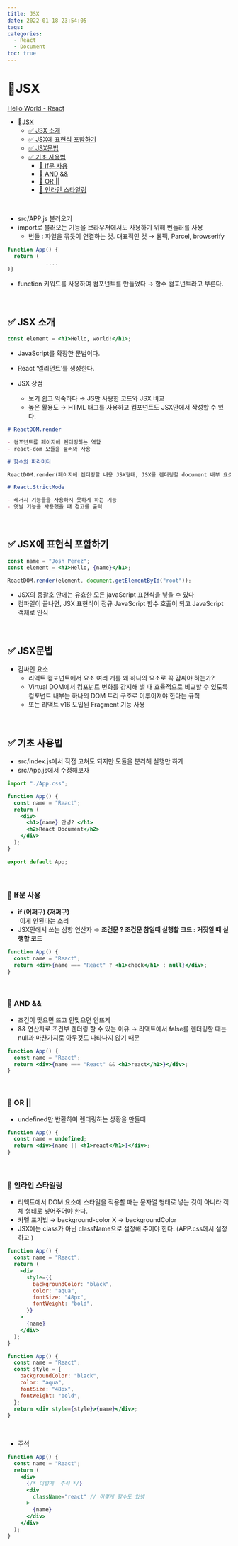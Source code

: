 ```yaml
---
title: JSX
date: 2022-01-18 23:54:05
tags:
categories:
  - React
  - Document
toc: true
---
```


# 📌JSX

[Hello World - React](https://ko.reactjs.org/docs/hello-world.html)

- [📌JSX](#jsx)
  - [✅ JSX 소개](#-jsx-소개)
  - [✅ JSX에 표현식 포함하기](#-jsx에-표현식-포함하기)
  - [✅ JSX문법](#-jsx문법)
  - [✅ 기초 사용법](#-기초-사용법)
    - [🔸 If문 사용](#-if문-사용)
    - [🔸 AND &&](#-and-)
    - [🔸 OR ||](#-or-)
    - [🔸 인라인 스타일링](#-인라인-스타일링)

<br>

<!-- more -->

- src/APP.js 불러오기
- import로 불러오는 기능을 브라우저에서도 사용하기 위해 번들러를 사용
  - 번들 : 파일을 묶듯이 연결하는 것. 대표적인 것 → 웹팩, Parcel, browserify

```jsx
function App() {
  return (
			....
)}
```

- function 키워드를 사용하여 컴포넌트를 만들었다 → 함수 컴포넌트라고 부른다.

<br>

## ✅ JSX 소개

```jsx
const element = <h1>Hello, world!</h1>;
```

- JavaScript를 확장한 문법이다.
- React ‘엘리먼트’를 생성한다.

- JSX 장점
  - 보기 쉽고 익숙하다 → JS만 사용한 코드와 JSX 비교
  - 높은 활용도 → HTML 태그를 사용하고 컴포넌트도 JSX안에서 작성할 수 있다.

```markdown
# ReactDOM.render

- 컴포넌트를 페이지에 렌더링하는 역할
- react-dom 모듈을 불러와 사용

# 함수의 파라미터

ReactDOM.render(페이지에 렌더링할 내용 JSX형태, JSX를 렌더링할 document 내부 요소 설정)

# React.StrictMode

- 레거시 기능들을 사용하지 못하게 하는 기능
- 옛날 기능을 사용했을 때 경고를 출력
```

<br>

## ✅ JSX에 표현식 포함하기

```jsx
const name = "Josh Perez";
const element = <h1>Hello, {name}</h1>;

ReactDOM.render(element, document.getElementById("root"));
```

- JSX의 중괄호 안에는 유효한 모든 javaScript 표현식을 넣을 수 있다
- 컴파일이 끝나면, JSX 표현식이 정규 JavaScript 함수 호출이 되고 JavaScript 객체로 인식

<br>

## ✅ JSX문법

- 감싸인 요소
  - 리액트 컴포넌트에서 요소 여러 개를 왜 하나의 요소로 꼭 감싸야 하는가? <div>
  - Virtual DOM에서 컴포넌트 변화를 감지해 낼 때 효율적으로 비교할 수 있도록 컴포넌트 내부는 하나의 DOM 트리 구조로 이루어져야 한다는 규칙
  - 또는 리액트 v16 도입된 Fragment 기능 사용

<br>

## ✅ 기초 사용법

- src/index.js에서 직접 고쳐도 되지만 모듈을 분리해 실행만 하게
- src/App.js에서 수정해보자

```jsx
import "./App.css";

function App() {
  const name = "React";
  return (
    <div>
      <h1>{name} 안녕? </h1>
      <h2>React Document</h2>
    </div>
  );
}

export default App;
```

<br>

### 🔸 If문 사용

- **<div> if (어쩌구) {저쩌구} </div>** 이게 안된다는 소리
- JSX안에서 쓰는 삼항 연산자 → **조건문 ? 조건문 참일때 실행할 코드 : 거짓일 때 실행할 코드**

```jsx
function App() {
  const name = "React";
  return <div>{name === "React" ? <h1>check</h1> : null}</div>;
}
```

<br>

### 🔸 AND &&

- 조건이 맞으면 뜨고 안맞으면 안뜨게
- && 연산자로 조건부 렌더링 할 수 있는 이유 → 리액트에서 false를 렌더링할 때는 null과 마찬가지로 아무것도 나타나지 않기 때문

```jsx
function App() {
  const name = "React";
  return <div>{name === "React" && <h1>react</h1>}</div>;
}
```

<br>

### 🔸 OR ||

- undefined만 반환하여 렌더링하는 상황을 만들때

```jsx
function App() {
  const name = undefined;
  return <div>{name || <h1>react</h1>}</div>;
}
```

<br>

### 🔸 인라인 스타일링

- 리액트에서 DOM 요소에 스타일을 적용할 때는 문자열 형태로 넣는 것이 아니라 객체 형태로 넣어주어야 한다.
- 카멜 표기법 → background-color X → backgroundColor
- JSX에는 class가 아닌 className으로 설정해 주어야 한다. (APP.css에서 설정하고 )

```jsx
function App() {
  const name = "React";
  return (
    <div
      style={{
        backgroundColor: "black",
        color: "aqua",
        fontSize: "48px",
        fontWeight: "bold",
      }}
    >
      {name}
    </div>
  );
}
```

```jsx
function App() {
  const name = "React";
  const style = {
    backgroundColor: "black",
    color: "aqua",
    fontSize: "48px",
    fontWeight: "bold",
  };
  return <div style={style}>{name}</div>;
}
```

<br>

- 주석

```jsx
function App() {
  const name = "React";
  return (
    <div>
      {/* 이렇게  주석 */}
      <div
        className="react" // 이렇게 할수도 있넹
      >
        {name}
      </div>
    </div>
  );
}
```
